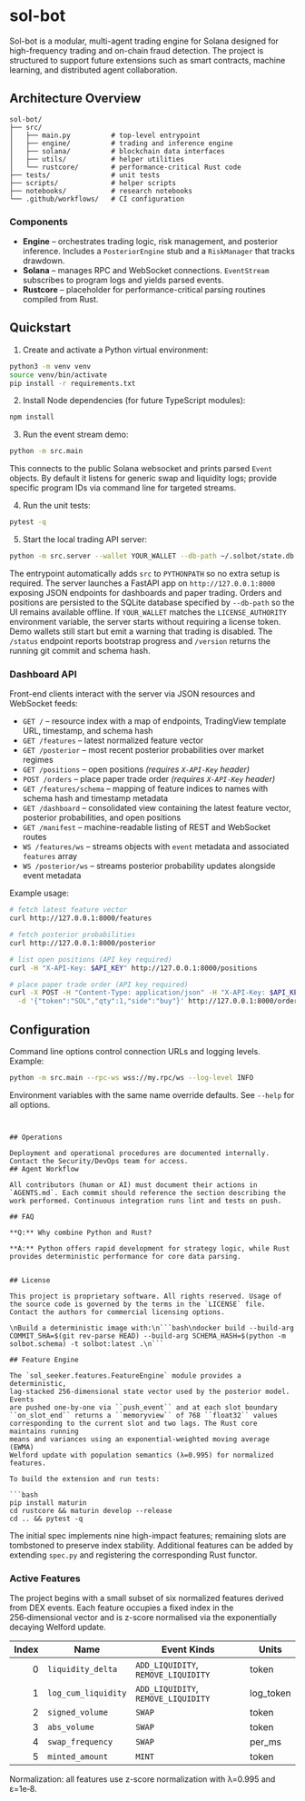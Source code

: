 # sol-bot

Sol-bot is a modular, multi-agent trading engine for Solana designed for high-frequency trading and on-chain fraud detection. The project is structured to support future extensions such as smart contracts, machine learning, and distributed agent collaboration.

## Architecture Overview

```
sol-bot/
├── src/
│   ├── main.py          # top-level entrypoint
│   ├── engine/          # trading and inference engine
│   ├── solana/          # blockchain data interfaces
│   ├── utils/           # helper utilities
│   └── rustcore/        # performance-critical Rust code
├── tests/               # unit tests
├── scripts/             # helper scripts
├── notebooks/           # research notebooks
└── .github/workflows/   # CI configuration
```

### Components
* **Engine** – orchestrates trading logic, risk management, and posterior inference. Includes a `PosteriorEngine` stub and a `RiskManager` that tracks drawdown.
* **Solana** – manages RPC and WebSocket connections. `EventStream` subscribes to program logs and yields parsed events.
* **Rustcore** – placeholder for performance-critical parsing routines compiled from Rust.

## Quickstart

1. Create and activate a Python virtual environment:

```bash
python3 -m venv venv
source venv/bin/activate
pip install -r requirements.txt
```

2. Install Node dependencies (for future TypeScript modules):

```bash
npm install
```

3. Run the event stream demo:

```bash
python -m src.main
```

This connects to the public Solana websocket and prints parsed `Event` objects. By
default it listens for generic swap and liquidity logs; provide specific program
IDs via command line for targeted streams.

4. Run the unit tests:

```bash
pytest -q
```

5. Start the local trading API server:

```bash
python -m src.server --wallet YOUR_WALLET --db-path ~/.solbot/state.db
```

The entrypoint automatically adds ``src`` to ``PYTHONPATH`` so no extra setup is
required. The server launches a FastAPI app on `http://127.0.0.1:8000` exposing
JSON endpoints for dashboards and paper trading. Orders and positions are
persisted to the SQLite database specified by `--db-path` so the UI remains
available offline. If ``YOUR_WALLET`` matches the ``LICENSE_AUTHORITY``
environment variable, the server starts without requiring a license token. Demo
wallets still start but emit a warning that trading is disabled. The `/status`
endpoint reports bootstrap progress and `/version` returns the running git
commit and schema hash.

### Dashboard API

Front-end clients interact with the server via JSON resources and WebSocket feeds:

* `GET /` – resource index with a map of endpoints, TradingView template URL, timestamp, and schema hash
* `GET /features` – latest normalized feature vector
* `GET /posterior` – most recent posterior probabilities over market regimes
* `GET /positions` – open positions *(requires `X-API-Key` header)*
* `POST /orders` – place paper trade order *(requires `X-API-Key` header)*
* `GET /features/schema` – mapping of feature indices to names with schema hash and timestamp metadata
* `GET /dashboard` – consolidated view containing the latest feature vector, posterior probabilities, and open positions
* `GET /manifest` – machine-readable listing of REST and WebSocket routes
* `WS /features/ws` – streams objects with `event` metadata and associated `features` array
* `WS /posterior/ws` – streams posterior probability updates alongside event metadata

Example usage:

```bash
# fetch latest feature vector
curl http://127.0.0.1:8000/features

# fetch posterior probabilities
curl http://127.0.0.1:8000/posterior

# list open positions (API key required)
curl -H "X-API-Key: $API_KEY" http://127.0.0.1:8000/positions

# place paper trade order (API key required)
curl -X POST -H "Content-Type: application/json" -H "X-API-Key: $API_KEY" \
  -d '{"token":"SOL","qty":1,"side":"buy"}' http://127.0.0.1:8000/orders
```

## Configuration

Command line options control connection URLs and logging levels. Example:

```bash
python -m src.main --rpc-ws wss://my.rpc/ws --log-level INFO
```

Environment variables with the same name override defaults. See `--help` for all options.
```


## Operations

Deployment and operational procedures are documented internally. Contact the Security/DevOps team for access.
## Agent Workflow

All contributors (human or AI) must document their actions in `AGENTS.md`. Each commit should reference the section describing the work performed. Continuous integration runs lint and tests on push.

## FAQ

**Q:** Why combine Python and Rust?

**A:** Python offers rapid development for strategy logic, while Rust provides deterministic performance for core data parsing.


## License

This project is proprietary software. All rights reserved. Usage of the source code is governed by the terms in the `LICENSE` file. Contact the authors for commercial licensing options.

\nBuild a deterministic image with:\n```bash\ndocker build --build-arg COMMIT_SHA=$(git rev-parse HEAD) --build-arg SCHEMA_HASH=$(python -m solbot.schema) -t solbot:latest .\n```

## Feature Engine

The `sol_seeker.features.FeatureEngine` module provides a deterministic,
lag-stacked 256‑dimensional state vector used by the posterior model. Events
are pushed one-by-one via ``push_event`` and at each slot boundary
``on_slot_end`` returns a ``memoryview`` of 768 ``float32`` values
corresponding to the current slot and two lags. The Rust core maintains running
means and variances using an exponential-weighted moving average (EWMA)
Welford update with population semantics (λ=0.995) for normalized features.

To build the extension and run tests:

```bash
pip install maturin
cd rustcore && maturin develop --release
cd .. && pytest -q
```

The initial spec implements nine high-impact features; remaining slots are
tombstoned to preserve index stability. Additional features can be added by
extending ``spec.py`` and registering the corresponding Rust functor.

### Active Features

The project begins with a small subset of six normalized features derived from
DEX events. Each feature occupies a fixed index in the 256‑dimensional vector
and is z-score normalised via the exponentially decaying Welford update.

| Index | Name               | Event Kinds                         | Units     |
|------:|-------------------|-------------------------------------|-----------|
| 0     | `liquidity_delta`  | `ADD_LIQUIDITY`, `REMOVE_LIQUIDITY` | token     |
| 1     | `log_cum_liquidity`| `ADD_LIQUIDITY`, `REMOVE_LIQUIDITY` | log_token |
| 2     | `signed_volume`    | `SWAP`                              | token     |
| 3     | `abs_volume`       | `SWAP`                              | token     |
| 4     | `swap_frequency`   | `SWAP`                              | per_ms    |
| 5     | `minted_amount`    | `MINT`                              | token     |

Normalization: all features use z-score normalization with λ=0.995 and ε=1e‑8.
